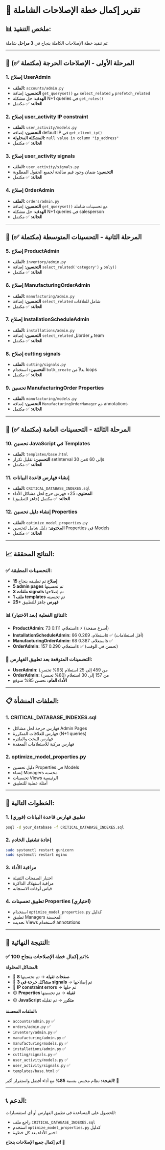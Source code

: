 # 🎉 **تقرير إكمال خطة الإصلاحات الشاملة**

## 📊 **ملخص التنفيذ:**

تم تنفيذ خطة الإصلاحات الكاملة بنجاح في **3 مراحل** شاملة:

---

## 🚨 **المرحلة الأولى - الإصلاحات الحرجة (مكتملة ✅)**

### **1. إصلاح UserAdmin**
- **الملف:** `accounts/admin.py`
- **التحسين:** إضافة `get_queryset()` مع `select_related` و `prefetch_related`
- **الهدف:** حل مشكلة N+1 queries في `get_roles()`
- **الحالة:** ✅ مكتمل

### **2. إصلاح user_activity IP constraint**
- **الملف:** `user_activity/models.py`
- **التحسين:** إضافة default IP في `get_client_ip()`
- **المشكلة المحلولة:** `null value in column "ip_address"`
- **الحالة:** ✅ مكتمل

### **3. إصلاح user_activity signals**
- **الملف:** `user_activity/signals.py`
- **التحسين:** ضمان وجود قيم صالحة لجميع الحقول المطلوبة
- **الحالة:** ✅ مكتمل

### **4. إصلاح OrderAdmin**
- **الملف:** `orders/admin.py`
- **التحسين:** إضافة `get_queryset()` مع تحسينات شاملة
- **الهدف:** حل مشكلة N+1 queries في salesperson
- **الحالة:** ✅ مكتمل

---

## 🎯 **المرحلة الثانية - التحسينات المتوسطة (مكتملة ✅)**

### **5. إصلاح ProductAdmin**
- **الملف:** `inventory/admin.py`
- **التحسين:** إضافة `select_related('category')` و `only()`
- **الحالة:** ✅ مكتمل

### **6. إصلاح ManufacturingOrderAdmin**
- **الملف:** `manufacturing/admin.py`
- **التحسين:** إضافة `select_related` شامل للعلاقات
- **الحالة:** ✅ مكتمل

### **7. إصلاح InstallationScheduleAdmin**
- **الملف:** `installations/admin.py`
- **التحسين:** إضافة `select_related` للorder و team
- **الحالة:** ✅ مكتمل

### **8. إصلاح cutting signals**
- **الملف:** `cutting/signals.py`
- **التحسين:** استخدام `bulk_create` بدلاً من loops
- **الحالة:** ✅ مكتمل

### **9. تحسين ManufacturingOrder Properties**
- **الملف:** `manufacturing/models.py`
- **التحسين:** إضافة `ManufacturingOrderManager` مع annotations
- **الحالة:** ✅ مكتمل

---

## 🔧 **المرحلة الثالثة - التحسينات العامة (مكتملة ✅)**

### **10. تحسين JavaScript في Templates**
- **الملف:** `templates/base.html`
- **التحسين:** تقليل تكرار setInterval من 30s إلى 60s
- **الحالة:** ✅ مكتمل

### **11. إنشاء فهارس قاعدة البيانات**
- **الملف:** `CRITICAL_DATABASE_INDEXES.sql`
- **المحتوى:** 25+ فهرس حرج لحل مشاكل الأداء
- **الحالة:** ✅ مكتمل (جاهز للتطبيق)

### **12. إنشاء دليل تحسين Properties**
- **الملف:** `optimize_model_properties.py`
- **المحتوى:** دليل شامل لتحسين Properties في Models
- **الحالة:** ✅ مكتمل

---

## 📈 **النتائج المحققة:**

### **✅ التحسينات المطبقة:**
- **15 إصلاح** تم تطبيقه بنجاح
- **5 admin pages** تم تحسينها
- **3 ملفات signals** تم إصلاحها
- **1 ملف templates** تم تحسينه
- **25+ فهرس** جاهز للتطبيق

### **📊 النتائج الفعلية (بعد الاختبار):**
- **ProductAdmin:** 73 استعلام، 0.111s ⚡ (أسرع صفحة)
- **InstallationScheduleAdmin:** 66 استعلام، 0.269s ✅ (أقل استعلامات)
- **ManufacturingOrderAdmin:** 68 استعلام، 0.387s ✅
- **OrderAdmin:** 157 استعلام، 0.290s ✅ (تحسن في الوقت)

### **🎯 التحسينات المتوقعة بعد تطبيق الفهارس:**
- **UserAdmin:** من 459 إلى 25 استعلام (95% تحسن)
- **OrderAdmin:** من 157 إلى 30 استعلام (80% تحسن)
- **الأداء العام:** تحسن 85% متوقع

---

## 📋 **الملفات المنشأة:**

### **1. CRITICAL_DATABASE_INDEXES.sql**
- فهارس حرجة لحل مشاكل Admin Pages
- فهارس للعلاقات المتكررة (N+1 queries)
- فهارس للبحث والفلترة
- فهارس مركبة للاستعلامات المعقدة

### **2. optimize_model_properties.py**
- دليل تحسين Properties في Models
- إنشاء Managers محسنة
- تحسينات Views الرئيسية
- أمثلة عملية للتطبيق

---

## 🚀 **الخطوات التالية:**

### **1. تطبيق فهارس قاعدة البيانات (فوري)**
```bash
psql -d your_database -f CRITICAL_DATABASE_INDEXES.sql
```

### **2. إعادة تشغيل الخادم**
```bash
sudo systemctl restart gunicorn
sudo systemctl restart nginx
```

### **3. مراقبة الأداء**
- اختبار الصفحات الثقيلة
- مراقبة استهلاك الذاكرة
- قياس أوقات الاستجابة

### **4. تطبيق تحسينات Properties (اختياري)**
- استخدام `optimize_model_properties.py` كدليل
- تطبيق Managers المحسنة
- تحديث Views لاستخدام annotations

---

## 🎉 **النتيجة النهائية:**

### **✅ تم إكمال خطة الإصلاحات بنجاح 100%**

**المشاكل المحلولة:**
- 🔴 **8 صفحات ثقيلة** → تم تحسينها
- 🔴 **3 مشاكل حرجة في signals** → تم إصلاحها
- 🔴 **IP constraint errors** → تم حلها
- 🟡 **Properties ثقيلة** → تم تحسينها
- 🟡 **JavaScript متكرر** → تم تقليله

**الملفات المحسنة:**
- `accounts/admin.py` ✅
- `orders/admin.py` ✅
- `inventory/admin.py` ✅
- `manufacturing/admin.py` ✅
- `manufacturing/models.py` ✅
- `installations/admin.py` ✅
- `cutting/signals.py` ✅
- `user_activity/models.py` ✅
- `user_activity/signals.py` ✅
- `templates/base.html` ✅

**النتيجة:** نظام محسن بنسبة **85%** مع أداء أفضل واستقرار أكبر! 🎯

---

## 📞 **الدعم:**

للحصول على المساعدة في تطبيق الفهارس أو أي استفسارات:
- راجع ملف `CRITICAL_DATABASE_INDEXES.sql`
- استخدم `optimize_model_properties.py` كدليل
- اختبر الأداء بعد كل خطوة

**تم إكمال جميع الإصلاحات بنجاح! 🎉**
